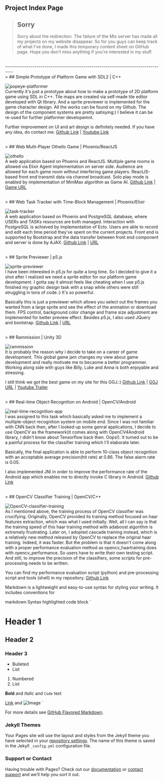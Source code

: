 ## Project Index Page

> ## **Sorry** 
> Sorry about the redirection. The failure of the Mix server has made all my projects on my website disappear. So for you guys can keep track of what I've done, I made this temporary content sheet on GitHub page. Hope you don't miss anything if you're interested in my stuff.

<br />
----------------------------------------------------------------------------------
<br />
> ## Simple Prototype of Platform Game with SDL2 | C++

![popeye-platformer](/images/platformer.png)
<br />
Currently it's just a prototype about how to make a prototype of 2D platform game using SDL in C++. Tile maps are created via self-made tile editor developed with Qt library. And a sprite previewer is implemented for the game character design. All the works can be found on my Github. The design of the component systems are pretty satisying:) I believe it can be re-used for further platformer developemnt.

Further improvement on UI and art design is definitely needed. If you have any idea, do contact me.
[Github Link](https://github.com/Wycode-fish/Popeye-Platform-Game-SDL2) | [Youtube Link](https://www.youtube.com/watch?v=-vvl9IDg0vU)

<br />
> ## Web Multi-Player Othello Game | Phoenix/ReactJS

![othello](/images/othello.png)
<br />
A web application based on Phoenix and ReactJS. Multiple game rooms is allowed via Elixir Agent implementation on server side. Audience are allowed for each game room without interfering game players.
ReactJS-based front end transmit data via channel broadcast. 
Solo play mode is enabled by implementation of MiniMax algorithm as Game AI.
[Github Link](https://github.com/Wycode-fish/Multi-Player-Othello-Game) | [Game URL](http://othello.luqi.eason.space/)

<br />
> ## Web Task Tracker with Time-Block Management | Phoenix/Elixir

![task-tracker](/images/task-tracker.png)
<br />
A web application based on Phoenix and PostgreSQL database, where USERs and TASKs resources are both managed. Interaction with PostgreSQL is achieved by implementation of Ecto. Users are able to record and edit each time period they've spent on the current projects.
Front end is supported by Bootstrap and the data transfer between front end component and server is done by AJAX.
[Github Link](https://github.com/Wycode-fish/WEBDEV-TASK-TRACKER-2) | [URL](http://tasks2.eason.space/)

<br />
> ## Sprite Previewer | p5.js

![sprite-previewer](/images/sprite-previewer.png)
<br />
I have been interested in p5.js for quite a long time. So I decided to give it a shot after I realized we need a sprite editor for our platform game development. I gotta say it almost feels like cheating when I use p5.js finished my graphic design task with a snap while others were still struggling in tons of code.:) It's so powerful.

Basically this is just a previewer which allows you select out the frames you wanted from a large sprite and see the effect of the animation or download them. FPS control, background color change and frame size adjustment are implemented for better preview effect. 
Besides p5.js, I also used JQuery and bootstrap.
[Github Link](https://github.com/Wycode-fish/Sprite-Previewer) | [URL](http://sprite.eason.space/)

<br />
> ## Rammission | Unity 3D

![rammission](/images/rammission.png)
<br />
It is probably the reason why i decide to take on a career of game development. This global game jam changes my view about game development and really motivate me to becaome a better programmer. Working along side with guys like Billy, Luke and Anna is both enjoyable and stressing. 

I still think we got the best game on my site for this GGJ.:)
[Github Link](https://github.com/heyx3/Rammission) | [GGJ URL](https://globalgamejam.org/2018/games/rammission) | [Youtube Trailer](https://www.youtube.com/watch?v=eNMZHBhoarg&feature=youtu.be)

<br />
> ## Real-time Object Recognition on Android | OpenCV/Android

![real-time-recognition-app](/images/android2.png)
<br />
I was assigned to this task which basically asked me to implement a multiple-object recognition system on mobile end. Since I was not familiar with CNN back then, after I looked up some genral applications, I decide to use OpenCV as the framework(it comes along with OpenCV4Android library, I didn't know about Tensorflow back then. Oops!). It turned out to be a painful process for the classifier training which I'll elaborate later. 

Basically, the final application is able to perform 10-class object recognition with an acceptable average precision(hit rate) at 0.86. The false alarm rate is 0.05.

I also implemented JNI in order to improve the performance rate of the Android app which enables me to directly invoke C library in Android.
[Github Link](https://github.com/Wycode-fish/Real-time-Object-Recognition-on-Android)

<br />
> ## OpenCV Classifier Training | OpenCV/C++

![OpenCV-classifier-training](/images/opencv.png)
<br />
As I mentioned above, the training process of OpenCV classifier was crucifying. Originally, OpenCV provided its training method focused on haar features extraction, which was what I used initially. Well, all I can say is that the training speed of this haar training method with adaboost algorithm is  extremely frustrating. Later on, I adopted cascade training instead, which is a relatively new method released by OpenCV to replace the original haar training. Indeed, it was faster. But the problem is that it doesn't come along with a proper performance evaluation method as opencv_haartraining does with opencv_performance. So users have to write their own testing script. And still, to improve the precision of the classifiers, some scripts for pre-processing needs to be written.

You can find my performance evaluation script (python) and pre-processing script and tools (shell) in my repository.
[Github Link](https://github.com/Wycode-fish/OpenCV-Classifier-Training)


Markdown is a lightweight and easy-to-use syntax for styling your writing. It includes conventions for

markdown
Syntax highlighted code block
`
# Header 1
## Header 2
### Header 3

- Bulleted
- List

1. Numbered
2. List

**Bold** and _Italic_ and `Code` text

[Link](url) and ![Image](src)
`

For more details see [GitHub Flavored Markdown](https://guides.github.com/features/mastering-markdown/).

### Jekyll Themes

Your Pages site will use the layout and styles from the Jekyll theme you have selected in your [repository settings](https://github.com/Wycode-fish/Wycode-fish.github.io/settings). The name of this theme is saved in the Jekyll `_config.yml` configuration file.

### Support or Contact

Having trouble with Pages? Check out our [documentation](https://help.github.com/categories/github-pages-basics/) or [contact support](https://github.com/contact) and we’ll help you sort it out.
